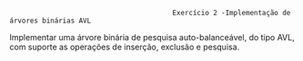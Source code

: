                                             Exercício 2 -Implementação de árvores binárias AVL
Implementar uma árvore binária de pesquisa auto-balanceável, do tipo AVL, com suporte as operações de inserção, exclusão e pesquisa.

